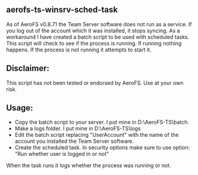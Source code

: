 aerofs-ts-winsrv-sched-task
---
As of AeroFS v0.8.71 the Team Server software does not run as a service. If you log out of the account which it was installed, it stops syncing. As a workaround I have created a batch script to be used with scheduled tasks. This script will check to see if the process is running. If running nothing happens. If the process is not running it attempts to start it.

Disclaimer:
---
This script has not been tested or endorsed by AeroFS. Use at your own risk. 

Usage:
---
+ Copy the batch script to your server. I put mine in D:\AeroFS-TS\batch.
+ Make a logs folder. I put mine in D:\AeroFS-TS\logs
+ Edit the batch script replacing "UserAccount" with the name of the account you installed the Team Server software.
+ Create the scheduled task. In security options make sure to use option: "Run whether user is logged in or not"

When the task runs it logs whether the process was running or not. 

